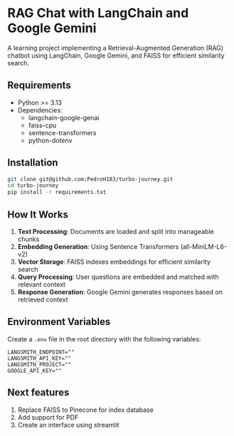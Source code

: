 # RAG Chat with LangChain and Google Gemini

A learning project implementing a Retrieval-Augmented Generation (RAG) chatbot using LangChain, Google Gemini, and FAISS for efficient similarity search.

## Requirements

- Python >= 3.13
- Dependencies:
  - langchain-google-genai
  - faiss-cpu
  - sentence-transformers
  - python-dotenv

## Installation

```bash
git clone git@github.com:PedroH183/turbo-journey.git
cd turbo-journey
pip install -r requirements.txt
```

## How It Works

1. **Text Processing**: Documents are loaded and split into manageable chunks
2. **Embedding Generation**: Using Sentence Transformers (all-MiniLM-L6-v2)
3. **Vector Storage**: FAISS indexes embeddings for efficient similarity search
4. **Query Processing**: User questions are embedded and matched with relevant context
5. **Response Generation**: Google Gemini generates responses based on retrieved context

## Environment Variables

Create a `.env` file in the root directory with the following variables:

```env
LANGSMITH_ENDPOINT=""
LANGSMITH_API_KEY=""
LANGSMITH_PROJECT=""
GOOGLE_API_KEY=""
```


## Next features

1. Replace FAISS to Pinecone for index database
2. Add support for PDF
3. Create an interface using streamlit 
